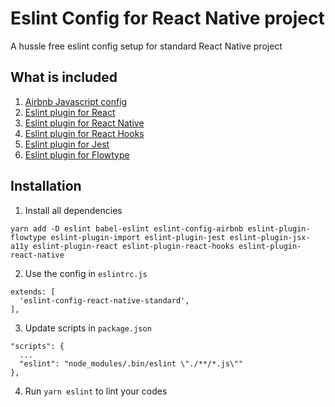 # Eslint Config for React Native project
A hussle free eslint config setup for standard React Native project

## What is included
1. [Airbnb Javascript config](https://www.npmjs.com/package/eslint-config-airbnb)
2. [Eslint plugin for React](https://github.com/yannickcr/eslint-plugin-react)
3. [Eslint plugin for React Native](https://www.npmjs.com/package/eslint-plugin-react-native)
4. [Eslint plugin for React Hooks](https://www.npmjs.com/package/eslint-plugin-react-hooks)
5. [Eslint plugin for Jest](https://www.npmjs.com/package/eslint-plugin-jest)
6. [Eslint plugin for Flowtype](https://www.npmjs.com/package/eslint-plugin-flowtype)

## Installation
1. Install all dependencies
```
yarn add -D eslint babel-eslint eslint-config-airbnb eslint-plugin-flowtype eslint-plugin-import eslint-plugin-jest eslint-plugin-jsx-a11y eslint-plugin-react eslint-plugin-react-hooks eslint-plugin-react-native
```

2. Use the config in `eslintrc.js`
```
extends: [
  'eslint-config-react-native-standard',
],
```
3. Update scripts in `package.json`
```
"scripts": {
  ...
  "eslint": "node_modules/.bin/eslint \"./**/*.js\""
},
```
4. Run `yarn eslint` to lint your codes
